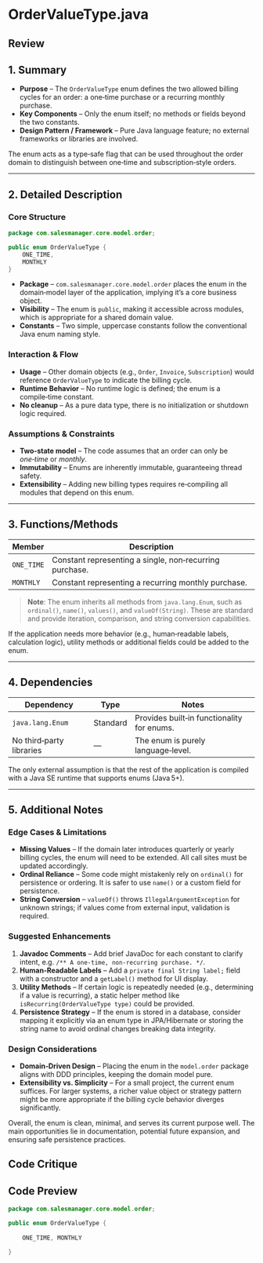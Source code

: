 # OrderValueType.java

## Review

## 1. Summary

- **Purpose** – The `OrderValueType` enum defines the two allowed billing cycles for an order: a one‑time purchase or a recurring monthly purchase.  
- **Key Components** – Only the enum itself; no methods or fields beyond the two constants.  
- **Design Pattern / Framework** – Pure Java language feature; no external frameworks or libraries are involved.  

The enum acts as a type‑safe flag that can be used throughout the order domain to distinguish between one‑time and subscription‑style orders.

---

## 2. Detailed Description

### Core Structure
```java
package com.salesmanager.core.model.order;

public enum OrderValueType {
    ONE_TIME,
    MONTHLY
}
```
- **Package** – `com.salesmanager.core.model.order` places the enum in the domain‑model layer of the application, implying it’s a core business object.  
- **Visibility** – The enum is `public`, making it accessible across modules, which is appropriate for a shared domain value.  
- **Constants** – Two simple, uppercase constants follow the conventional Java enum naming style.

### Interaction & Flow
- **Usage** – Other domain objects (e.g., `Order`, `Invoice`, `Subscription`) would reference `OrderValueType` to indicate the billing cycle.  
- **Runtime Behavior** – No runtime logic is defined; the enum is a compile‑time constant.  
- **No cleanup** – As a pure data type, there is no initialization or shutdown logic required.

### Assumptions & Constraints
- **Two‑state model** – The code assumes that an order can only be *one‑time* or *monthly*.  
- **Immutability** – Enums are inherently immutable, guaranteeing thread safety.  
- **Extensibility** – Adding new billing types requires re‑compiling all modules that depend on this enum.

---

## 3. Functions/Methods

| Member | Description |
|--------|-------------|
| `ONE_TIME` | Constant representing a single, non‑recurring purchase. |
| `MONTHLY` | Constant representing a recurring monthly purchase. |

> **Note**: The enum inherits all methods from `java.lang.Enum`, such as `ordinal()`, `name()`, `values()`, and `valueOf(String)`. These are standard and provide iteration, comparison, and string conversion capabilities.

If the application needs more behavior (e.g., human‑readable labels, calculation logic), utility methods or additional fields could be added to the enum.

---

## 4. Dependencies

| Dependency | Type | Notes |
|------------|------|-------|
| `java.lang.Enum` | Standard | Provides built‑in functionality for enums. |
| No third‑party libraries | — | The enum is purely language‑level. |

The only external assumption is that the rest of the application is compiled with a Java SE runtime that supports enums (Java 5+).

---

## 5. Additional Notes

### Edge Cases & Limitations
- **Missing Values** – If the domain later introduces quarterly or yearly billing cycles, the enum will need to be extended. All call sites must be updated accordingly.  
- **Ordinal Reliance** – Some code might mistakenly rely on `ordinal()` for persistence or ordering. It is safer to use `name()` or a custom field for persistence.  
- **String Conversion** – `valueOf()` throws `IllegalArgumentException` for unknown strings; if values come from external input, validation is required.

### Suggested Enhancements
1. **Javadoc Comments** – Add brief JavaDoc for each constant to clarify intent, e.g. `/** A one‑time, non‑recurring purchase. */`.  
2. **Human‑Readable Labels** – Add a `private final String label;` field with a constructor and a `getLabel()` method for UI display.  
3. **Utility Methods** – If certain logic is repeatedly needed (e.g., determining if a value is recurring), a static helper method like `isRecurring(OrderValueType type)` could be provided.  
4. **Persistence Strategy** – If the enum is stored in a database, consider mapping it explicitly via an enum type in JPA/Hibernate or storing the string name to avoid ordinal changes breaking data integrity.

### Design Considerations
- **Domain‑Driven Design** – Placing the enum in the `model.order` package aligns with DDD principles, keeping the domain model pure.  
- **Extensibility vs. Simplicity** – For a small project, the current enum suffices. For larger systems, a richer value object or strategy pattern might be more appropriate if the billing cycle behavior diverges significantly.

Overall, the enum is clean, minimal, and serves its current purpose well. The main opportunities lie in documentation, potential future expansion, and ensuring safe persistence practices.

## Code Critique



## Code Preview

```java
package com.salesmanager.core.model.order;

public enum OrderValueType {
	
	ONE_TIME, MONTHLY

}



```

